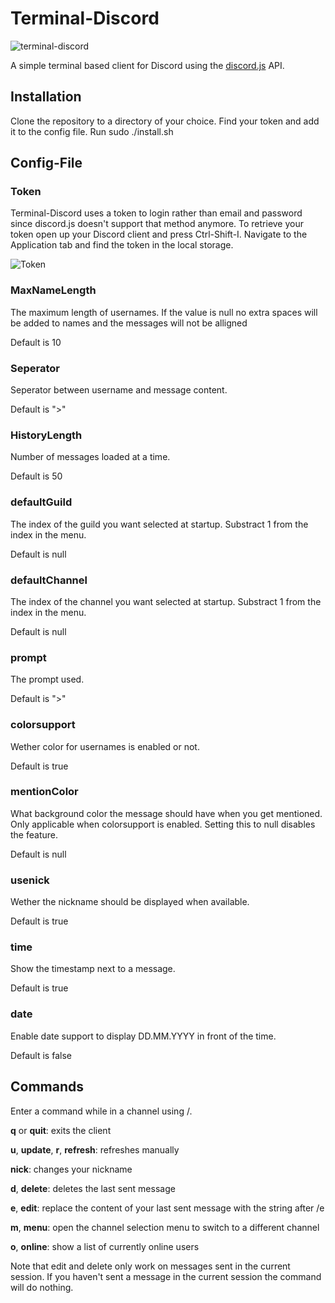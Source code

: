 # Terminal-Discord

![terminal-discord](https://image.ibb.co/bzoZZQ/scrot_20170927_173812.png)

A simple terminal based client for Discord using the [discord.js](https://discord.js.org) API.

## Installation
Clone the repository to a directory of your choice.
Find your token and add it to the config file.
Run sudo ./install.sh

## Config-File

### Token

Terminal-Discord uses a token to login rather than email and password since discord.js doesn't support that method anymore.
To retrieve your token open up your Discord client and press Ctrl-Shift-I. Navigate to the Application tab and find the token in the local storage.

![Token](https://my.mixtape.moe/taqhbx.png)

### MaxNameLength

The maximum length of usernames. If the value is null no extra spaces will be added to names and the messages will not be alligned

Default is 10

### Seperator

Seperator between username and message content.

Default is ">"

### HistoryLength

Number of messages loaded at a time.

Default is 50

### defaultGuild

The index of the guild you want selected at startup.
Substract 1 from the index in the menu.

Default is null

### defaultChannel
The index of the channel you want selected at startup.
Substract 1 from the index in the menu.

Default is null

### prompt
The prompt used.

Default is ">"

### colorsupport
Wether color for usernames is enabled or not.

Default is true

### mentionColor
What background color the message should have when you get mentioned. Only applicable when colorsupport is enabled. Setting this to null disables the feature.

Default is null

### usenick
Wether the nickname should be displayed when available.

Default is true

### time
Show the timestamp next to a message.

Default is true

### date
Enable date support to display DD.MM.YYYY in front of the time.

Default is false


## Commands

Enter a command while in a channel using /.

__q__ or __quit__: exits the client

__u__, __update__, __r__, __refresh__: refreshes manually

__nick__: changes your nickname

__d__, __delete__: deletes the last sent message

__e__, __edit__: replace the content of your last sent message with the string after /e

__m__, __menu__: open the channel selection menu to switch to a different channel

__o__, __online__: show a list of currently online users


Note that edit and delete only work on messages sent in the current session. If you haven't sent a message in the current session the command will do nothing.
